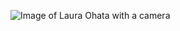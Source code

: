 ![Image of Laura Ohata with a camera](https://lauraohata.com/wp-content/uploads/2020/09/1461165_10152171611603949_647620027_n.jpg)
